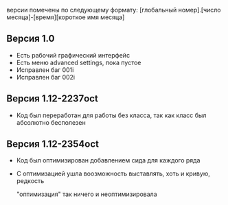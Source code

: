 
версии помечены по следующему формату:
[глобальный номер\].\[число месяца\]-\[время\]\[короткое имя месяца\]


## Версия 1.0

- Есть рабочий графический интерфейс
- Есть меню advanced settings, пока пустое
- Исправлен баг 001i
- Исправлен баг 002i


## Версия 1.12-2237oct

- Код был переработан для работы без класса, так как класс был абсолютно бесполезен


## Версия 1.12-2354oct

- Код был оптимизирован добавлением сида для каждого ряда
- С оптимизацией ушла воозможность выставлять, хоть и кривую, редкость

  "оптимизация" так ничего и неоптимизировала
